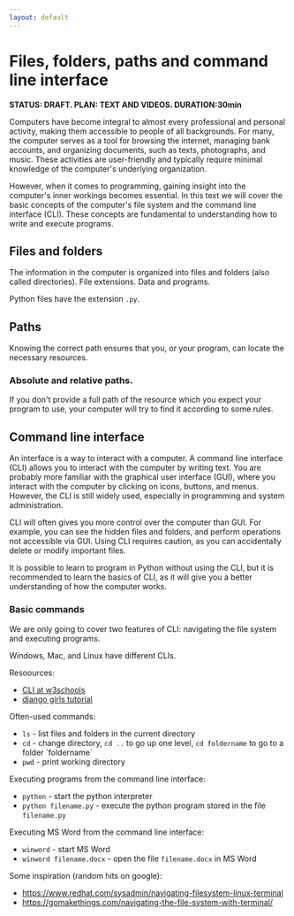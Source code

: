 ```yaml
---
layout: default
---
```


# Files, folders, paths and command line interface

**STATUS: DRAFT. PLAN: TEXT AND VIDEOS. DURATION:30min**

Computers have become integral to almost every professional and personal activity, making them accessible to people of all backgrounds. For many, the computer serves as a tool for browsing the internet, managing bank accounts, and organizing documents, such as texts, photographs, and music. These activities are user-friendly and typically require minimal knowledge of the computer's underlying organization.

However, when it comes to programming, gaining insight into the computer's inner workings becomes essential. In this text we will cover the basic concepts of the computer's file system and the command line interface (CLI). These concepts are fundamental to understanding how to write and execute programs.


## Files and folders
The information in the computer is organized into files and folders (also called directories). 
File extensions. Data and programs.

Python files have the extension `.py`. 




## Paths
Knowing the correct path ensures that you, or your program, can locate the necessary resources. 

### Absolute and relative paths.

If you don't provide a full path of the resource which you expect your program to use, your computer will try to find it according to some rules.

## Command line interface

An interface is a way to interact with a computer. A command line interface (CLI) allows you to interact with the computer by writing text. You are probably more familiar with the graphical user interface (GUI), where you interact with the computer by clicking on icons, buttons, and menus. However, the CLI is still widely used, especially in programming and system administration.

CLI will often gives you more control over the computer than GUI. For example, you can see the hidden files and folders, and perform operations not accessible via GUI. Using CLI requires caution, as you can accidentally delete or modify important files.

It is possible to learn to program in Python without using the CLI, but it is recommended to learn the basics of CLI, as it will give you a better understanding of how the computer works.

### Basic commands
We are only going to cover two features of CLI: navigating the file system and executing programs.

Windows, Mac, and Linux have different CLIs.


Resoources:
- [CLI at w3schools](https://www.w3schools.com/whatis/whatis_cli.asp)
- [django girls tutorial](https://tutorial.djangogirls.org/en/intro_to_command_line/)

Often-used commands:
- `ls` - list files and folders in the current directory
- `cd` - change directory, `cd ..` to go up one level, `cd foldername` to go to a folder ´foldername´
- `pwd` - print working directory

Executing programs from the command line interface:
- `python` - start the python interpreter
- `python filename.py` - execute the python program stored in the file `filename.py`


Executing MS Word from the command line interface:
- `winword` - start MS Word
- `winword filename.docx` - open the file `filename.docx` in MS Word

  



Some inspiration (random hits on google):
- https://www.redhat.com/sysadmin/navigating-filesystem-linux-terminal
- https://gomakethings.com/navigating-the-file-system-with-terminal/


